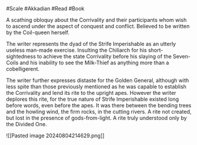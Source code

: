 #Scale #Akkadian #Read #Book 

A scathing obloquy about the Corrivality and their participants whom wish to ascend under the aspect of conquest and conflict. Believed to be written by the Coil-queen herself.

The writer represents the dyad of the Strife Imperishable as an utterly useless man-made exercise. Insulting the Chiliarch for his short-sightedness to achieve the state Corrivality before his slaying of the Seven-Coils and his inability to see the Milk-Thief as anything more than a cobelligerent.

The writer further expresses distaste for the Golden General, although with less spite than those previously mentioned as he was capable to establish the Corrivality and lend its rite to the upright apes. However the writer deplores this rite, for the true nature of Strife Imperishable existed long before words, even before the apes. It was there between the bending trees and the howling wind, the firm rocks, in the cutting rivers. A rite not created, but lost in the presence of gods-from-light. A rite truly understood only by the Divided One.

![[Pasted image 20240804214629.png]]